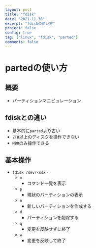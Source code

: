 ```yaml
---
layout: post
title: "fdisk"
date: "2021-11-30"
excerpt: "fdiskの使い方"
project: false
config: true
tag: ["linux", "fdisk", "parted"]
comments: false
---
```


# partedの使い方

## 概要
 - パーティションマニピュレーション

## fdiskとの違い
 - 基本的に`parted`より古い
 - `2TB`以上のディスクを操作できない
 - `MBR`のみ操作できる

## 基本操作
 - `fdisk /dev/<sdx>`
   - `m`
	 - コマンド一覧を表示
   - `p`
	 - 現状のパーティションの表示
   - `n`
	 - 新しいパーティションを作成する
   - `d`
	 - パーティションを削除する
   - `q`
	 - 変更を反映せずに終了
   - `w`
	 - 変更を反映して終了
